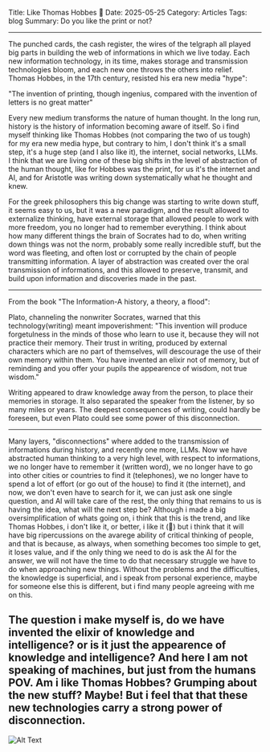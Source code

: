 Title: Like Thomas Hobbes 🔮
Date: 2025-05-25
Category: Articles
Tags: blog
Summary: Do you like the print or not?

---

The punched cards, the cash register, the wires of the telgraph all played big parts in building the web of informations in which we live today.
Each new information technology, in its time, makes storage and transmission technologies bloom, and each new one throws the others into relief.
Thomas Hobbes, in the 17th century, resisted his era new media "hype": 

"The invention of printing, though ingenius, compared with the invention of letters is no great matter"

Every new medium transforms the nature of human thought. In the long run, history is the history of information becoming aware of itself.
So i find myself thinking like Thomas Hobbes (not comparing the two of us tough) for my era new media hype, but contrary to him, I don't think it's a small step, it's a huge step (and I also like it), the internet, social networks, LLMs.
I think that we are living one of these big shifts in the level of abstraction of the human thought, like for Hobbes was the print, for us it's the internet and AI, and for Aristotle was writing down systematically what he thought and knew.

For the greek philosophers this big change was starting to write down stuff, it seems easy to us, but it was a new paradigm, and the result allowed to externalize thinking, have external storage that allowed people to work with more freedom, you no longer had to remember everything. I think about how many different things the brain of Socrates had to do, when writing down things was not the norm, probably some really incredible stuff, but the word was fleeting, and often lost or corrupted by the chain of people transmitting information. 
A layer of abstraction was created over the oral transmission of informations, and this allowed to preserve, transmit, and build upon information and discoveries made in the past.

---

From the book "The Information-A history, a theory, a flood":

Plato, channeling the nonwriter Socrates, warned that this technology(writing) meant impoverishment:
"This invention will produce forgetulness in the minds of those who learn to use it, because they will not practice their memory.
Their trust in writing, produced by external characters which are no part of themselves, will descourage the use of their own memory within them. You have invented an elixir not of memory, but of reminding and you offer your pupils the appearence of wisdom, not true wisdom."

Writing appeared to draw knowledge away from the person, to place their memories in storage. It also separated the speaker from the listener, by so many miles or years. The deepest consequences of writing, could hardly be foreseen, but even Plato could see some power of this disconnection.

---

Many layers, "disconnections" where added to the transmission of informations during history, and recently one more, LLMs. 
Now we have abstracted human thinking to a very high level, with respect to informations, we no longer have to remember it (written word), we no longer have to go into other cities or countries to find it (telephones), we no longer have to spend a lot of effort (or go out of the house) to find it (the internet), and now, we don't even have to search for it, we can just ask one single question, and AI will take care of the rest, the only thing that remains to us is having the idea, what will the next step be?
Although i made a big oversimplification of whats going on, i think that this is the trend, and like Thomas Hobbes, i don't like it, or better, i like it (🤔) but i think that it will have big ripercussions on the avarege ability of critical thinking of people, and that is because, as always, when something becomes too simple to get, it loses value, and if the only thing we need to do is ask the AI for the answer, we will not have the time to do that necessary struggle we have to do when approaching new things. 
Without the problems and the difficulties, the knowledge is superficial, and i speak from personal experience, maybe for someone else this is different, but i find many people agreeing with me on this.

The question i make myself is, do we have invented the elixir of knowledge and intelligence? or is it just the appearence of knowledge and intelligence? And here I am not speaking of machines, but just from the humans POV.
Am i like Thomas Hobbes? Grumping about the new stuff? Maybe! But i feel that that these new technologies carry a strong power of disconnection.
---

![Alt Text]({static}/images/toothpasteai.jpeg)